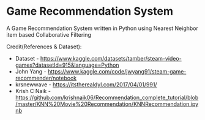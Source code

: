 # Game Recommendation System

A Game Recommendation System written in Python using Nearest Neighbor item based Collaborative Filtering

Credit(References & Dataset):
- Dataset - https://www.kaggle.com/datasets/tamber/steam-video-games?datasetId=915&language=Python
- John Yang - https://www.kaggle.com/code/jwyang91/steam-game-recommender/notebook
- krsnewwave - https://itstherealdyl.com/2017/04/01/991/
- Krish C Naik - https://github.com/krishnaik06/Recommendation_complete_tutorial/blob/master/KNN%20Movie%20Recommendation/KNNRecommendation.ipynb

